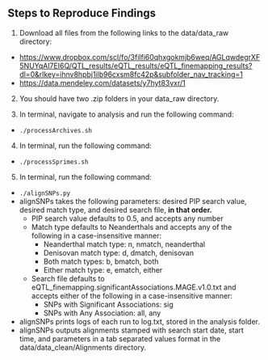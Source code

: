 ## Steps to Reproduce Findings

1. Download all files from the following links to the data/data_raw directory:
- https://www.dropbox.com/scl/fo/3filfi60qhxgokmjb6weq/AGLqwdegrXF5NUYqAl7EI6Q/QTL_results/eQTL_results/eQTL_finemapping_results?dl=0&rlkey=ihnv8hpbj1ilb96cxsm8fc42p&subfolder_nav_tracking=1
- https://data.mendeley.com/datasets/y7hyt83vxr/1

2. You should have two .zip folders in your data_raw directory.

3. In terminal, navigate to analysis and run the following command:
- `./processArchives.sh`

4. In terminal, run the following command:
- `./processSprimes.sh`

5. In terminal, run the following command:
- `./alignSNPs.py`
- alignSNPs takes the following parameters: desired PIP search value, desired match type, and desired search file, **in that order.**
    - PIP search value defaults to 0.5, and accepts any number
    - Match type defaults to Neanderthals and accepts any of the following in a case-insensitive manner:
        - Neanderthal match type: n, nmatch, neanderthal
        - Denisovan match type: d, dmatch, denisovan
        - Both match types: b, bmatch, both
        - Either match type: e, ematch, either
    - Search file defaults to eQTL_finemapping.significantAssociations.MAGE.v1.0.txt and accepts either of the following in a case-insensitive manner:
        - SNPs with Significant Associations: sig
        - SNPs with Any Association: all, any
- alignSNPs prints logs of each run to log.txt, stored in the analysis folder.
- alignSNPs outputs alignments stamped with search start date, start time, and parameters in a tab separated values format in the data/data_clean/Alignments directory.